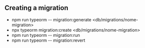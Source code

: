 ## Creating a migration

- npm run typeorm -- migration:generate <db/migrations/nome-migration>
- npx typeorm migration:create <db/migrations/nome-migration>
- npm run typeorm -- migration:run
- npm run typeorm -- migration:revert
